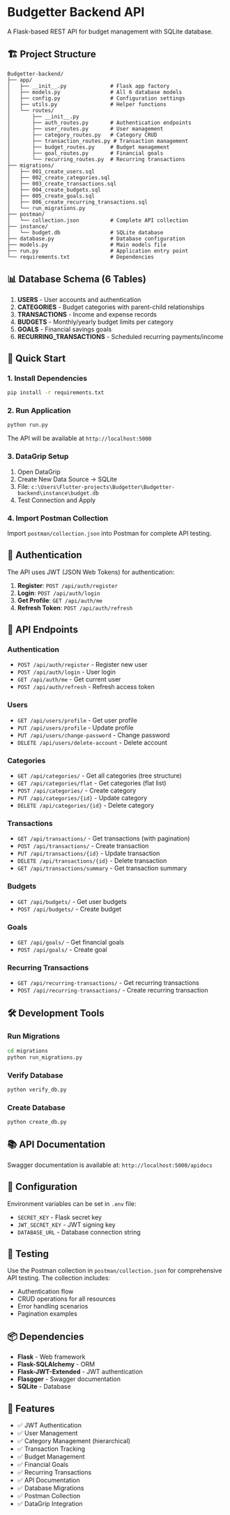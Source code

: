 # Budgetter Backend API

A Flask-based REST API for budget management with SQLite database.

## 🏗️ Project Structure

```
Budgetter-backend/
├── app/
│   ├── __init__.py              # Flask app factory
│   ├── models.py                # All 6 database models
│   ├── config.py                # Configuration settings
│   ├── utils.py                 # Helper functions
│   └── routes/
│       ├── __init__.py
│       ├── auth_routes.py       # Authentication endpoints
│       ├── user_routes.py       # User management
│       ├── category_routes.py   # Category CRUD
│       ├── transaction_routes.py # Transaction management
│       ├── budget_routes.py     # Budget management
│       ├── goal_routes.py       # Financial goals
│       └── recurring_routes.py  # Recurring transactions
├── migrations/
│   ├── 001_create_users.sql
│   ├── 002_create_categories.sql
│   ├── 003_create_transactions.sql
│   ├── 004_create_budgets.sql
│   ├── 005_create_goals.sql
│   ├── 006_create_recurring_transactions.sql
│   └── run_migrations.py
├── postman/
│   └── collection.json          # Complete API collection
├── instance/
│   └── budget.db                # SQLite database
├── database.py                  # Database configuration
├── models.py                    # Main models file
├── run.py                       # Application entry point
└── requirements.txt             # Dependencies
```

## 📊 Database Schema (6 Tables)

1. **USERS** - User accounts and authentication
2. **CATEGORIES** - Budget categories with parent-child relationships
3. **TRANSACTIONS** - Income and expense records
4. **BUDGETS** - Monthly/yearly budget limits per category
5. **GOALS** - Financial savings goals
6. **RECURRING_TRANSACTIONS** - Scheduled recurring payments/income

## 🚀 Quick Start

### 1. Install Dependencies
```bash
pip install -r requirements.txt
```

### 2. Run Application
```bash
python run.py
```

The API will be available at `http://localhost:5000`

### 3. DataGrip Setup
1. Open DataGrip
2. Create New Data Source → SQLite
3. File: `c:\Users\Flutter-projects\Budgetter\Budgetter-backend\instance\budget.db`
4. Test Connection and Apply

### 4. Import Postman Collection
Import `postman/collection.json` into Postman for complete API testing.

## 🔐 Authentication

The API uses JWT (JSON Web Tokens) for authentication:

1. **Register**: `POST /api/auth/register`
2. **Login**: `POST /api/auth/login`
3. **Get Profile**: `GET /api/auth/me`
4. **Refresh Token**: `POST /api/auth/refresh`

## 📝 API Endpoints

### Authentication
- `POST /api/auth/register` - Register new user
- `POST /api/auth/login` - User login
- `GET /api/auth/me` - Get current user
- `POST /api/auth/refresh` - Refresh access token

### Users
- `GET /api/users/profile` - Get user profile
- `PUT /api/users/profile` - Update profile
- `PUT /api/users/change-password` - Change password
- `DELETE /api/users/delete-account` - Delete account

### Categories
- `GET /api/categories/` - Get all categories (tree structure)
- `GET /api/categories/flat` - Get categories (flat list)
- `POST /api/categories/` - Create category
- `PUT /api/categories/{id}` - Update category
- `DELETE /api/categories/{id}` - Delete category

### Transactions
- `GET /api/transactions/` - Get transactions (with pagination)
- `POST /api/transactions/` - Create transaction
- `PUT /api/transactions/{id}` - Update transaction
- `DELETE /api/transactions/{id}` - Delete transaction
- `GET /api/transactions/summary` - Get transaction summary

### Budgets
- `GET /api/budgets/` - Get user budgets
- `POST /api/budgets/` - Create budget

### Goals
- `GET /api/goals/` - Get financial goals
- `POST /api/goals/` - Create goal

### Recurring Transactions
- `GET /api/recurring-transactions/` - Get recurring transactions
- `POST /api/recurring-transactions/` - Create recurring transaction

## 🛠️ Development Tools

### Run Migrations
```bash
cd migrations
python run_migrations.py
```

### Verify Database
```bash
python verify_db.py
```

### Create Database
```bash
python create_db.py
```

## 📚 API Documentation

Swagger documentation is available at: `http://localhost:5000/apidocs`

## 🔧 Configuration

Environment variables can be set in `.env` file:
- `SECRET_KEY` - Flask secret key
- `JWT_SECRET_KEY` - JWT signing key
- `DATABASE_URL` - Database connection string

## 🧪 Testing

Use the Postman collection in `postman/collection.json` for comprehensive API testing. The collection includes:
- Authentication flow
- CRUD operations for all resources
- Error handling scenarios
- Pagination examples

## 📦 Dependencies

- **Flask** - Web framework
- **Flask-SQLAlchemy** - ORM
- **Flask-JWT-Extended** - JWT authentication
- **Flasgger** - Swagger documentation
- **SQLite** - Database

## 🎯 Features

- ✅ JWT Authentication
- ✅ User Management
- ✅ Category Management (hierarchical)
- ✅ Transaction Tracking
- ✅ Budget Management
- ✅ Financial Goals
- ✅ Recurring Transactions
- ✅ API Documentation
- ✅ Database Migrations
- ✅ Postman Collection
- ✅ DataGrip Integration
